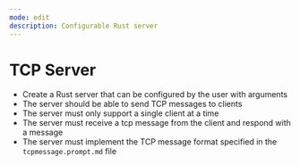 ```yaml
---
mode: edit
description: Configurable Rust server 
---
```

# TCP Server

* Create a Rust server that can be configured by the user with arguments
* The server should be able to send TCP messages to clients
* The server must only support a single client at a time
* The server must receive a tcp message from the client and respond with a message
* The server must implement the TCP message format specified in the `tcpmessage.prompt.md` file